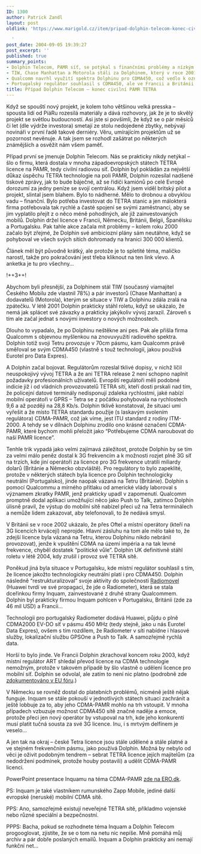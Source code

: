 ```yaml
---
ID: 1300
author: Patrick Zandl
layout: post
oldlink: 'https://www.marigold.cz/item/pripad-dolphin-telecom-konec-civilni-pamr-tetra

  '
post_date: 2004-09-05 19:39:27
post_excerpt: ''
published: true
summary_points:
- Dolphin Telecom, PAMR síť, se potýkal s finančními problémy a nízkým zájmem.
- TIW, Chase Manhattan a Motorola stáli za Dolphinem, který v roce 2001 zastavil vývoj.
- Qualcomm navrhl využití spektra Dolphinu pro CDMA450, což vedlo k označení CDMA-PAMR.
- Portugalský regulátor souhlasil s CDMA450, ale ve Francii a Británii Dolphin neuspěl.
title: Případ Dolphin Telecom – konec civilní PAMR TETRA
---
```


<p>
Když se spouští nový projekt, je kolem toho většinou velká presska – spousta lidí od PíáRu rozesilá materiály a dává rozhovory, jak že je to skvělý projekt se světlou budoucností. Asi jste si povšimli, že když se o pár měsíců či let (dle výdrže investora) smetají ze stolu nedojedené zbytky, nebývají novináři v první řadě takové derniéry. Věru, umírajícím projektům už se pozornost nevěnuje. A tak jsem se rozhodl zašátrat po některých známějších a osvěžit nám všem paměť. </p>

<p>
Případ první se jmenuje Dolphin Telecom. Nás se prakticky nikdy netýkal – šlo o firmu, která dostala v mnoha západoevropských státech TETRA licence na PAMR, tedy civilní radiovou síť. Dolphin byl pokládán za největší důkaz úspěchu TETRA technologie na poli PAMR, Dolphin rozesílal nadšené tiskové zprávy, jak to bude báječné, až se řidiči kamiónů po celé Evropě dorozumí za jedny peníze  se svojí centrálou. Když jsem viděl britský pilot a projekt, slintal jsem blahem. Bylo to nádherné. Mělo to drobnou a obvyklou vadu – finanční. Bylo potřeba investovat do TETRA stanic a jen málokterá firma potřebovala tak rychlé a časté spojení se svými zaměstnanci, aby se jim vyplatilo přejít z o něco méně pohodlných, ale již zainvestovaných mobilů. Dolphin držel licence v Francii, Německu, Británii, Belgii, Španělsku a Portugalsku. Pak tahle akce začala mít problémy – kolem roku 2000 začalo být zřejmé, že Dolphin své ambiciozní plány sám neutáhne, když se pohyboval ve všech svých sítích dohromady na hranici 300 000 klientů. </p>

<p>
Článek měl být původně krátký, ale protože je to spletité téma, maličko narostl, takže pro pokračování jest třeba kliknout na ten link vlevo. A anketka je tu pro všechny&#8230;
</p>

!++3++!
</p>

<!--more--><p>
Abychom byli přesnější, za Dolphinem stál TIW (současný viamajitel Českého Mobilu zde vlastnil 78%) a pár investorů (Chase Manhattan) a dodavatelů (Motorola), kterým se situace v TIW a Dolphinu zdála zralá na zpátečku. V létě 2001 Dolphin prakticky stáhl roletu, když se ukázalo, že nemá jak splácet své závazky a prakticky jakýkoliv vývoj zarazil. Zároveň s tím ale začal jednat s novými investory o nových možnostech.</p>

<p>
Dlouho to vypadalo, že po Dolphinu neštěkne ani pes. Pak ale přišla firma Qualcomm s objevnou myšlenkou na znovuvyužití radiového spektra. Dolphin totiž svoji Tetru provozuje v 70cm pásmu, kam Qualcomm právě směřoval se svým CDMA450 (vlastně s touž technologií, jakou používá Eurotel pro Data Expres).</p>

<p>
A Dolphin začal bojovat. Regulátorům rozeslal tklivé dopisy, v nichž líčil neuspokojivý vývoj TETRA a že ani TETRA release 2 není schopno naplnit požadavky profesionálních uživatelů. Evropští regulátoři měli podobné indicie již i od vládních provozovatelů TETRA sítí, kteří dosti prskali nad tím, že policejní datové terminály nedisponují zdaleka rychlostmi, jaké nabízí mobilní operátoři v GPRS – Tetra se z počátku pohybovala na rychlostech 9,6 a až později na 28,8 Kb/s. Dolphin tklivě konstatoval, že situaci umí vyřešit a že místo TETRA standardu použije (s laskavým svolením regulátora) CDMA-PAMR, což jak víme, jest ITU standard z rodiny ITM-2000. A tehdy se v dílnách Dolphinu zrodilo ono krásné označení CDMA-PAMR, které bychom mohli přeložit jako &#8220;Potřebujeme CDMA naroubovat do naší PAMR licence&#8221;.</p>

<p>
Tenhle trik vypadá jako velmi zajímavá záležitost, protože Dolphin by se tím za velmi málo peněz dostal k 3G frekvencím a k možnosti rozjet plně 3G síť na trzích, kde jiní operátoři za licence pro 3G frekvence utratili miliardy dolarů (Británie a Německo obzvláště). Pro regulátory to bylo zapeklité, protože v některých státech byla licence pro Dolphin technologicky neutrální (Portugalsko), jinde naopak vázaná na Tetru (Británie). Dolphin s pomocí Qualcommu a mírného přítlaku od americké vlády laboroval s významem zkratky PAMR, jenž prakticky upadl v zapomenutí. Qualcomm promptně dodal aplikaci umožňující něco jako Push to Talk, zatímco Dolphin úlisně pravil, že výstup do mobilní sítě nabízel přeci už na Tetra terminálech a nemůže lidem zakazovat, aby telefonovali, to že nedává smysl. </p>

<p>
V Británii se v roce 2002 ukázalo, že přes Oftel a místní operátory (kteří na 3G licencích krvácejí) neprojde. Hlavní zásluhu na tom ale mělo také to, že zdejší licence byla vázaná na Tetru, kterou Dolphinu nikdo nebránil provozovat), jenže k vpuštění CDMA na území impéria a na tak levné frekvence, chyběl dostatek &#8220;politické vůle&#8221;. Dolphin UK definitivně stáhl roletu v létě 2004, kdy zrušil i provoz své TETRA sítě. </p>

<p>
Poněkud jiná byla situace v Portugalsku, kde místní regulátor souhlasil s tím, že licence jakožto technologicky neutrální platí i pro CDMA450. Dolphin následně &#8220;restrukturalizoval&#8221; svoje aktivity do společnosti <a href="http://www.radiomovel.pt/">Radiomovel</a> (Huawei tvrdí ve své propagaci, že jde o Radiometer), která se stala dceřinkou firmy Inquam, zainvestované z druhé strany Qualcommem. Dolphin byl prakticky firmou Inquam pohlcen v Portugalsku, Británii (zde za 46 mil USD) a Francii…</p>

<p>
Technologii pro portugalský Radiometer dodává Huawei, půjdu o plně CDMA2000 EV-DO síť v pásmu 450 MHz (tedy stejně, jako u nás Eurotel Data Expres), ovšem s tím rozdílem, že Radiometer v síti nabídne i hlasové služby, lokalizační službu GPSOne a Push to Talk. A samozřejmě rychlá data. </p>

<p>
Horší to bylo jinde. Ve Francii Dolphin zkrachoval koncem roku 2003, když místní regulátor ART shledal převod licence na CDMA technologie nemožným, protože v takovém případě by šlo vlastně o udělení licence pro mobilní síť. Dolphin se odvolal, ale zatím to není nic platno (podrobně zde <a href="http://forum.europa.eu.int/Public/irc/infso/cocom1/library?l=/publicsdocuments2004/cocom04-47_rscom04-14/_EN_1.0_&amp;a=d">zdokumentováno v EU fóru</a>.)  </p>

<p>
V Německu se rovněž dostal do platebních problémů, nicméně ještě nějak funguje. Inquam se stále pokouší v jednotlivých státech situaci zachránit a ještě lobbuje za to, aby jeho CDMA-PAMR mohlo na trh vstoupit. V mnoha případech vzbuzuje možnost CDMA450 sítě značné naděje a emoce, protože přeci jen nový operátor by vstupoval na trh, kde jeho konkurenti musí platit tučná sousta za své 3G licence. Inu, i s mrtvým delfínem je veselo…</p>

<p>
A jen tak na okraj – české Tetra licence jsou stále udělené a stále platné a ve stejném frekvenčním pásmu, jako používá Dolphin. Možná by nebylo od věci je oživit podobným tendrem – sebrat TETRA licence jejích majitelům (za nedodržení podmínek, protože houby postavili) a udělit CDMA-PAMR licenci. </p>

<p>
PowerPoint presentace Inquamu na téma CDMA-PAMR <a href="http://www.ero.dk/53546576-F16F-4AF8-A516-38972560C45F">zde na ERO.dk</a>.</p>

<p>
PS: Inquam je také vlastníkem rumunského Zapp Mobile, jediné další evropské (neruské) mobilní CDMA sítě. </p>

<p>
PPS: Ano, samozřejmě existují neveřejné TETRA sítě, příkladmo vojenské nebo různé speciální a bezpečnostní. </p>

<p>
PPPS: Bacha, pokud se rozhodnete téma Inquam a Dolphin Telecom progooglovat, zjistíte, že se o tom na netu nic nepíše. Mně pomáhá můj archiv a pár dobře poslaných emailů. Inquam a Dolphin prakticky ani nemají funkční net&#8230;
</p>

	
</p>